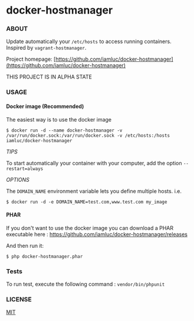 docker-hostmanager
==================

### ABOUT

Update automatically your `/etc/hosts` to access running containers.
Inspired by `vagrant-hostmanager`.

Project homepage: [https://github.com/iamluc/docker-hostmanager](https://github.com/iamluc/docker-hostmanager)

THIS PROJECT IS IN ALPHA STATE


### USAGE

#### Docker image (Recommended)

The easiest way is to use the docker image

```console
$ docker run -d --name docker-hostmanager -v /var/run/docker.sock:/var/run/docker.sock -v /etc/hosts:/hosts iamluc/docker-hostmanager
```

*TIPS*

To start automatically your container with your computer, add the option `--restart=always`

*OPTIONS*

The `DOMAIN_NAME` environment variable lets you define multiple hosts.
i.e.
```
$ docker run -d -e DOMAIN_NAME=test.com,www.test.com my_image
```

#### PHAR

If you don't want to use the docker image you can download a PHAR executable here : https://github.com/iamluc/docker-hostmanager/releases

And then run it:

```console
$ php docker-hostmanager.phar
```

### Tests

To run test, execute the following command : `vendor/bin/phpunit`

### LICENSE

[MIT](https://opensource.org/licenses/MIT)
